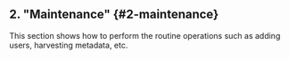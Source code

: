 ## 2. &quot;Maintenance&quot; {#2-maintenance}

This section shows how to perform the routine operations such as adding users, harvesting metadata, etc.
